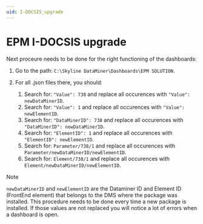 ```yaml
---
uid: I-DOCSIS_upgrade
---
```


# EPM I-DOCSIS upgrade

Next proceure needs to be done for the right functioning of the dashboards: 

1. Go to the path: `C:\Skyline DataMiner\Dashboards\EPM SOLUTION`.

1. For all .json files there, you should:
    1. Search for: `"Value": 738` and replace all occurences with `"Value": newDataMinerID`.
    1. Search for: `"Value": 1` and replace all occurences with `"Value": newElementID`.
    1. Search for: `"DataMinerID": 738` and replace all occurences with `"DataMinerID": newDataMinerID`.
    1. Search for: `"ElementID": 1` and replace all occurences with `"ElementID": newElementID`.
    1. Search for: `Parameter/738/1` and replace all occurences with `Parameter/newDataMinerID/newElementID`.
    1. Search for: `Element/738/1` and replace all occurences with `Element/newDataMinerID/newElementID`.

> [!NOTE]
> `newDataMinerID` and `newElementID` are the Dataminer ID and Element ID (FrontEnd element) that belongs to the DMS where the package was installed.
> This procedure needs to be done every time a new package is installed.
> If those values are not replaced you will notice a lot of errors when a dashboard is open.